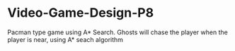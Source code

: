 # Video-Game-Design-P8
Pacman type game using A* Search. Ghosts will chase the player when the player is near, using A* seach algorithm 
